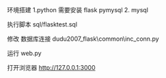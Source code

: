 环境搭建
	1.python 需要安装 flask pymysql
	2. mysql 

执行脚本
	sql/flasktest.sql
	
修改 数据库连接
	dudu2007_flask\common\inc_conn.py
	
运行 web.py

打开浏览器
	http://127.0.0.1:3000
	